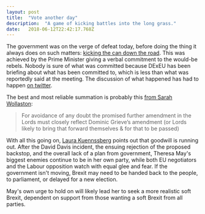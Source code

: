```yaml
---
layout: post 
title:  "Vote another day" 
description:  "A game of kicking battles into the long grass." 
date:   2018-06-12T22:42:17.768Z 
---
```


The government was on the verge of defeat today, before doing the thing it always does on such matters: [kicking the can down the road](https://www.theguardian.com/politics/2018/jun/12/may-narrowly-avoids-brexit-bill-defeat-over-meaningful-vote). This was achieved by the Prime Minister giving a verbal commitment to the would-be rebels. Nobody is sure of what was committed because DExEU has been briefing about what has been committed to, which is less than what was reportedly said at the meeting. The discussion of what happened has had to happen [on twitter](https://twitter.com/Anna_Soubry/status/1006637018011590657).

The best and most reliable summation is probably this [from Sarah Wollaston](https://twitter.com/sarahwollaston/status/1006555633854885889):
> For avoidance of any doubt the promised further amendment in the Lords must closely reflect Dominic Grieve’s amendment (or Lords likely to bring that forward themselves & for that to be passed)

With all this going on, [Laura Kuennssberg](https://twitter.com/bbclaurak/status/1006656513132425216) points out that goodwill is running out. After the David Davis incident, the ensuing rejection of the proposed backstop, and the overall lack of a plan from government, Theresa May's biggest enemies continue to be in her own party, while both EU negotiators and the Labour opposition watch with equal glee and fear. If the government isn't moving, Brexit may need to be handed back to the people, to parliament, or delayed for a new election.

May's own urge to hold on will likely lead her to seek a more realistic soft Brexit, dependent on support from those wanting a soft Brexit from all parties.